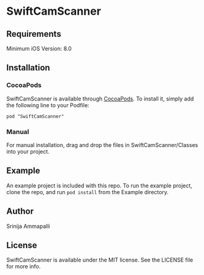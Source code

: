 # SwiftCamScanner


## Requirements
Minimum iOS Version: 8.0

## Installation

### CocoaPods
SwiftCamScanner is available through [CocoaPods](http://cocoapods.org). To install
it, simply add the following line to your Podfile:
```
pod "SwiftCamScanner"
```

### Manual
For manual installation, drag and drop the files in SwiftCamScanner/Classes into your project.

## Example
An example project is included with this repo.  To run the example project, clone the repo, and run `pod install` from the Example directory.


## Author

Srinija Ammapalli

## License

SwiftCamScanner is available under the MIT license. See the LICENSE file for more info.
